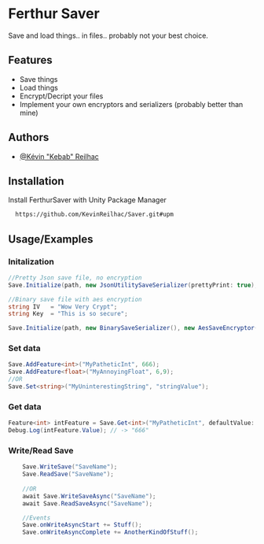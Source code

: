 
# Ferthur Saver

Save and load things.. in files.. probably not your best choice.


## Features

- Save things
- Load things
- Encrypt/Decript your files
- Implement your own encryptors and serializers (probably better than mine)


## Authors

- [@Kévin "Kebab" Reilhac](https://www.github.com/KevinReilhac)


## Installation

Install FerthurSaver with Unity Package Manager

```bash
  https://github.com/KevinReilhac/Saver.git#upm
```
    
## Usage/Examples

### Initalization

```csharp
//Pretty Json save file, no encryption
Save.Initialize(path, new JsonUtilitySaveSerializer(prettyPrint: true), null);

//Binary save file with aes encryption
string IV 	= "Wow Very Crypt";
string Key 	= "This is so secure";

Save.Initialize(path, new BinarySaveSerializer(), new AesSaveEncryptor(IV, Key));
```

### Set data
```csharp
Save.AddFeature<int>("MyPatheticInt", 666);
Save.AddFeature<float>("MyAnnoyingFloat", 6,9);
//OR
Save.Set<string>("MyUninterestingString", "stringValue");
```

### Get data
```csharp
Feature<int> intFeature = Save.Get<int>("MyPatheticInt", defaultValue: -42);
Debug.Log(intFeature.Value); // -> "666"
```

### Write/Read Save
```csharp
    Save.WriteSave("SaveName");
    Save.ReadSave("SaveName");
    
    //OR
    await Save.WriteSaveAsync("SaveName");
    await Save.ReadSaveAsync("SaveName");

    //Events
    Save.onWriteAsyncStart += Stuff();
    Save.onWriteAsyncComplete += AnotherKindOfStuff();
```

